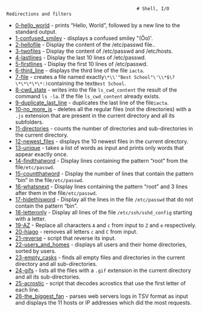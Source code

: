                                                     # Shell, I/O Redirections and filters
- [0-hello_world](https://github.com/samdaphbynet/holbertonschool-shell/blob/master/io_redirections_and_filters/0-hello_world) - prints “Hello, World”, followed by a new line to the standard output.<br/>
- [1-confused_smiley](https://github.com/samdaphbynet/holbertonschool-shell/blob/master/io_redirections_and_filters/1-confused_smiley) - displays a confused smiley "(Ôo)'.<br/>
- [2-hellofile](https://github.com/samdaphbynet/holbertonschool-shell/blob/master/io_redirections_and_filters/2-hellofile) - Display the content of the /etc/passwd file..<br/>
- [3-twofiles](https://github.com/samdaphbynet/holbertonschool-shell/blob/master/io_redirections_and_filters/3-twofiles) - Display the content of /etc/passwd and /etc/hosts.<br/>
- [4-lastlines](https://github.com/samdaphbynet/holbertonschool-shell/blob/master/io_redirections_and_filters/4-lastlines) - Display the last 10 lines of /etc/passwd.<br/>
- [5-firstlines](https://github.com/samdaphbynet/holbertonschool-shell/blob/master/io_redirections_and_filters/5-firstlines) - Display the first 10 lines of /etc/passwd.<br/>
- [6-third_line](https://github.com/samdaphbynet/holbertonschool-shell/blob/master/io_redirections_and_filters/6-third_line) - displays the third line of the file `iacta`.<br/>
- [7-file](https://github.com/samdaphbynet/holbertonschool-shell/blob/master/io_redirections_and_filters/7-file) - creates a file named exactly`\*\\'"Best School"\'\\*$\?\*\*\*\*\*:)`containing the text`Best School`.<br/>
- [8-cwd_state](https://github.com/samdaphbynet/holbertonschool-shell/blob/master/io_redirections_and_filters/8-cwd_state) -  writes into the file `ls_cwd_content` the result of the command `ls -la`. If the file `ls_cwd_content` already exists.<br/>
- [9-duplicate_last_line](https://github.com/samdaphbynet/holbertonschool-shell/blob/master/io_redirections_and_filters/9-duplicate_last_line) - duplicates the last line of the file`iacta`.<br/>
- [10-no_more_js](https://github.com/samdaphbynet/holbertonschool-shell/blob/master/io_redirections_and_filters/10-no_more_js) -  deletes all the regular files (not the directories) with a `.js` extension that are present in the current directory and all its subfolders.<br/>
- [11-directories](https://github.com/samdaphbynet/holbertonschool-shell/blob/master/io_redirections_and_filters/11-directories) - counts the number of directories and sub-directories in the current directory.<br/>
- [12-newest_files](https://github.com/samdaphbynet/holbertonschool-shell/blob/master/io_redirections_and_filters/12-newest_files) - displays the 10 newest files in the current directory.<br/>
- [13-unique](https://github.com/samdaphbynet/holbertonschool-shell/blob/master/io_redirections_and_filters/13-unique) - takes a list of words as input and prints only words that appear exactly once.<br/>
- [14-findthatword](https://github.com/samdaphbynet/holbertonschool-shell/blob/master/io_redirections_and_filters/14-findthatword) - Display lines containing the pattern “root” from the file`/etc/passwd`.<br/>
- [15-countthatword](https://github.com/samdaphbynet/holbertonschool-shell/blob/master/io_redirections_and_filters/15-countthatword) - Display the number of lines that contain the pattern “bin” in the file`/etc/passwd`.<br/>
- [16-whatsnext](https://github.com/samdaphbynet/holbertonschool-shell/blob/master/io_redirections_and_filters/16-whatsnext) - Display lines containing the pattern “root” and 3 lines after them in the file`/etc/passwd`.<br/>
- [17-hidethisword](https://github.com/samdaphbynet/holbertonschool-shell/blob/master/io_redirections_and_filters/17-hidethisword) - Display all the lines in the file `/etc/passwd` that do not contain the pattern “bin”.<br/>
- [18-letteronly](https://github.com/samdaphbynet/holbertonschool-shell/blob/master/io_redirections_and_filters/18-letteronly) - Display all lines of the file `/etc/ssh/sshd_config` starting with a letter.<br/>
- [19-AZ](https://github.com/samdaphbynet/holbertonschool-shell/blob/master/io_redirections_and_filters/19-AZ) - Replace all characters `A` and `c` from input to `Z` and `e` respectively.<br/>
- [20-hiago](https://github.com/samdaphbynet/holbertonschool-shell/blob/master/io_redirections_and_filters/20-hiago) - removes all letters `c` and `C` from input.<br/>
- [21-reverse](https://github.com/samdaphbynet/holbertonschool-shell/blob/master/io_redirections_and_filters/21-reverse) - script that reverse its input.<br/>
- [22-users_and_homes](https://github.com/samdaphbynet/holbertonschool-shell/blob/master/io_redirections_and_filters/22-users_and_homes) -  displays all users and their home directories, sorted by users.<br/>
- [23-empty_casks](https://github.com/samdaphbynet/holbertonschool-shell/blob/master/io_redirections_and_filters/23-empty_casks) - finds all empty files and directories in the current directory and all sub-directories.<br/>
- [24-gifs](https://github.com/samdaphbynet/holbertonschool-shell/blob/master/io_redirections_and_filters/24-gifs) - lists all the files with a `.gif` extension in the current directory and all its sub-directories.<br/>
- [25-acrostic](https://github.com/samdaphbynet/holbertonschool-shell/blob/master/io_redirections_and_filters/25-acrostic) - script that decodes acrostics that use the first letter of each line.<br/>
- [26-the_biggest_fan](https://github.com/samdaphbynet/holbertonschool-shell/blob/master/io_redirections_and_filters/26-the_biggest_fan) - parses web servers logs in TSV format as input and displays the 11 hosts or IP addresses which did the most requests.<br/>
